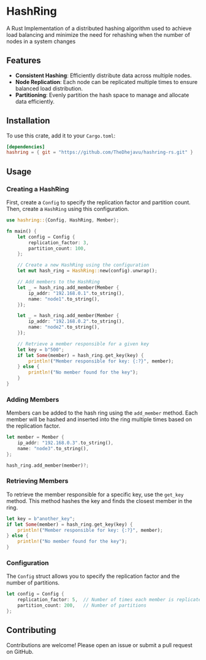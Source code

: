 # HashRing

A Rust Implementation of a distributed hashing algorithm used to achieve load balancing and minimize the need for rehashing when the number of nodes in a system changes

## Features

- **Consistent Hashing**: Efficiently distribute data across multiple nodes.
- **Node Replication**: Each node can be replicated multiple times to ensure balanced load distribution.
- **Partitioning**: Evenly partition the hash space to manage and allocate data efficiently.

## Installation

To use this crate, add it to your `Cargo.toml`:

```toml
[dependencies]
hashring = { git = "https://github.com/TheDhejavu/hashring-rs.git" }
```

## Usage

### Creating a HashRing

First, create a `Config` to specify the replication factor and partition count. Then, create a `HashRing` using this configuration.

```rust
use hashring::{Config, HashRing, Member};

fn main() {
    let config = Config {
        replication_factor: 3,
        partition_count: 100,
    };

    // Create a new HashRing using the configuration
    let mut hash_ring = HashRing::new(config).unwrap();

    // Add members to the HashRing
    let _ = hash_ring.add_member(Member {
        ip_addr: "192.168.0.1".to_string(),
        name: "node1".to_string(),
    });

    let _ = hash_ring.add_member(Member {
        ip_addr: "192.168.0.2".to_string(),
        name: "node2".to_string(),
    });

    // Retrieve a member responsible for a given key
    let key = b"500";
    if let Some(member) = hash_ring.get_key(key) {
        println!("Member responsible for key: {:?}", member);
    } else {
        println!("No member found for the key");
    }
}
```

### Adding Members

Members can be added to the hash ring using the `add_member` method. Each member will be hashed and inserted into the ring multiple times based on the replication factor.

```rust
let member = Member {
    ip_addr: "192.168.0.3".to_string(),
    name: "node3".to_string(),
};

hash_ring.add_member(member)?;
```

### Retrieving Members

To retrieve the member responsible for a specific key, use the `get_key` method. This method hashes the key and finds the closest member in the ring.

```rust
let key = b"another_key";
if let Some(member) = hash_ring.get_key(key) {
    println!("Member responsible for key: {:?}", member);
} else {
    println!("No member found for the key");
}
```

### Configuration

The `Config` struct allows you to specify the replication factor and the number of partitions.

```rust
let config = Config {
    replication_factor: 5,  // Number of times each member is replicated
    partition_count: 200,   // Number of partitions
};
```

## Contributing

Contributions are welcome! Please open an issue or submit a pull request on GitHub.
